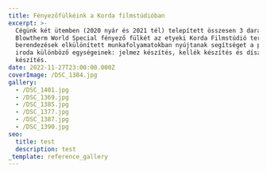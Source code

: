 ```yaml
---
title: Fényezőfülkéink a Korda filmstúdióban
excerpt: >-
  Cégünk két ütemben (2020 nyár és 2021 tél) telepített összesen 3 darab
  Blowtherm World Special fényező fülkét az etyeki Korda Filmstúdió területén. A
  berendezések elkülönített munkafolyamatokban nyújtanak segítséget a produkciós
  iroda különböző egységeinek: jelmez készítés, kellék készítés és díszlet
  készítés.
date: 2022-11-27T23:00:00.000Z
coverImage: /DSC_1384.jpg
gallery:
  - /DSC_1401.jpg
  - /DSC_1369.jpg
  - /DSC_1385.jpg
  - /DSC_1377.jpg
  - /DSC_1387.jpg
  - /DSC_1390.jpg
seo:
  title: test
  description: test
_template: reference_gallery
---
```


